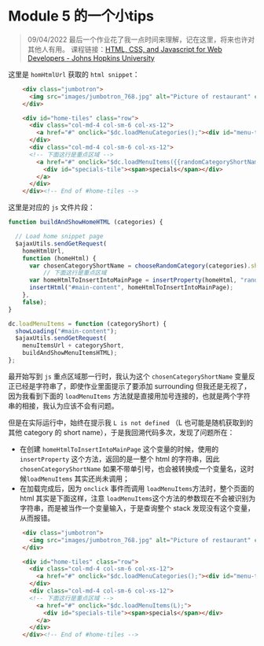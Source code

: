 # Module 5 的一个小tips
> 09/04/2022 最后一个作业花了我一点时间来理解，记在这里，将来也许对其他人有用。
> 课程链接：[HTML, CSS, and Javascript for Web Developers - Johns Hopkins University](https://www.coursera.org/learn/html-css-javascript-for-web-developers)


这里是 `homHtmlUrl` 获取的 `html snippet`：

```html
    <div class="jumbotron">
      <img src="images/jumbotron_768.jpg" alt="Picture of restaurant" class="img-responsive visible-xs">
    </div>

    <div id="home-tiles" class="row">
      <div class="col-md-4 col-sm-6 col-xs-12">
        <a href="#" onclick="$dc.loadMenuCategories();"><div id="menu-tile"><span>menu</span></div></a>
      </div>
      <div class="col-md-4 col-sm-6 col-xs-12">
      <!-- 下面这行是重点区域 -->
        <a href="#" onclick="$dc.loadMenuItems({{randomCategoryShortName}});">
          <div id="specials-tile"><span>specials</span></div>
        </a>
      </div>
    </div><!-- End of #home-tiles -->
```

这里是对应的 `js` 文件片段：

```js
function buildAndShowHomeHTML (categories) {

  // Load home snippet page
  $ajaxUtils.sendGetRequest(
    homeHtmlUrl,
    function (homeHtml) {
      var chosenCategoryShortName = chooseRandomCategory(categories).short_name;
	      // 下面这行是重点区域
      var homeHtmlToInsertIntoMainPage = insertProperty(homeHtml, "randomCategoryShortName", "'"+chosenCategoryShortName+"'");
      insertHtml("#main-content", homeHtmlToInsertIntoMainPage);
    },
    false); 
}

dc.loadMenuItems = function (categoryShort) {
  showLoading("#main-content");
  $ajaxUtils.sendGetRequest(
    menuItemsUrl + categoryShort,
    buildAndShowMenuItemsHTML);
};
```

最开始写到 `js` 重点区域那一行时，我认为这个 `chosenCategoryShortName` 变量反正已经是字符串了，即使作业里面提示了要添加 surrounding 但我还是无视了，因为我看到下面的 `loadMenuItems` 方法就是直接用加号连接的，也就是两个字符串的相接，我认为应该不会有问题。

但是在实际运行中，始终在提示我  `L is not defined` （L 也可能是随机获取到的其他 category 的 short name），于是我回溯代码多次，发现了问题所在：
- 在创建 `homeHtmlToInsertIntoMainPage` 这个变量的时候，使用的 `insertProperty` 这个方法，返回的是一整个 html 的字符串，因此 `chosenCategoryShortName` 如果不带单引号，也会被转换成一个变量名，这时候`loadMenuItems` 其实还尚未调用；
- 在加载完成后，因为 `onclick` 事件而调用  `loadMenuItems`方法时，整个页面的 html 其实是下面这样，注意 `loadMenuItems`这个方法的参数现在不会被识别为字符串，而是被当作一个变量输入，于是查询整个 stack 发现没有这个变量，从而报错。

```html
    <div class="jumbotron">
      <img src="images/jumbotron_768.jpg" alt="Picture of restaurant" class="img-responsive visible-xs">
    </div>

    <div id="home-tiles" class="row">
      <div class="col-md-4 col-sm-6 col-xs-12">
        <a href="#" onclick="$dc.loadMenuCategories();"><div id="menu-tile"><span>menu</span></div></a>
      </div>
      <div class="col-md-4 col-sm-6 col-xs-12">
      <!-- 下面这行是重点区域 -->
        <a href="#" onclick="$dc.loadMenuItems(L);">
          <div id="specials-tile"><span>specials</span></div>
        </a>
      </div>
    </div><!-- End of #home-tiles -->
```